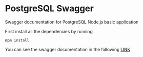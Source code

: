 # PostgreSQL Swagger

Swagger documentation for PostgreSQL Node.js basic application

First install all the dependencies by running

```
npm install
```

You can see the swagger documentation in the following [LINK](http://localhost:8000/api/v1/swagger)
